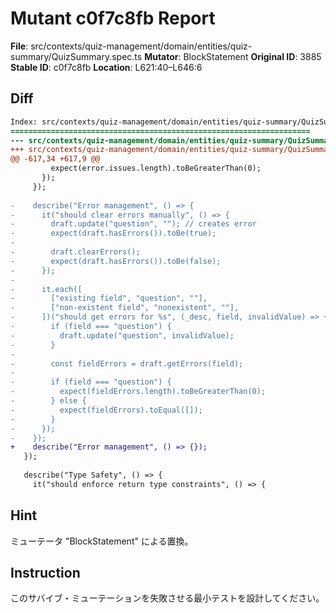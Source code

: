 # Mutant c0f7c8fb Report

**File**: src/contexts/quiz-management/domain/entities/quiz-summary/QuizSummary.spec.ts
**Mutator**: BlockStatement
**Original ID**: 3885
**Stable ID**: c0f7c8fb
**Location**: L621:40–L646:6

## Diff

```diff
Index: src/contexts/quiz-management/domain/entities/quiz-summary/QuizSummary.spec.ts
===================================================================
--- src/contexts/quiz-management/domain/entities/quiz-summary/QuizSummary.spec.ts	original
+++ src/contexts/quiz-management/domain/entities/quiz-summary/QuizSummary.spec.ts	mutated #3885
@@ -617,34 +617,9 @@
         expect(error.issues.length).toBeGreaterThan(0);
       });
     });
 
-    describe("Error management", () => {
-      it("should clear errors manually", () => {
-        draft.update("question", ""); // creates error
-        expect(draft.hasErrors()).toBe(true);
-
-        draft.clearErrors();
-        expect(draft.hasErrors()).toBe(false);
-      });
-
-      it.each([
-        ["existing field", "question", ""],
-        ["non-existent field", "nonexistent", ""],
-      ])("should get errors for %s", (_desc, field, invalidValue) => {
-        if (field === "question") {
-          draft.update("question", invalidValue);
-        }
-
-        const fieldErrors = draft.getErrors(field);
-
-        if (field === "question") {
-          expect(fieldErrors.length).toBeGreaterThan(0);
-        } else {
-          expect(fieldErrors).toEqual([]);
-        }
-      });
-    });
+    describe("Error management", () => {});
   });
 
   describe("Type Safety", () => {
     it("should enforce return type constraints", () => {
```

## Hint

ミューテータ "BlockStatement" による置換。

## Instruction

このサバイブ・ミューテーションを失敗させる最小テストを設計してください。
